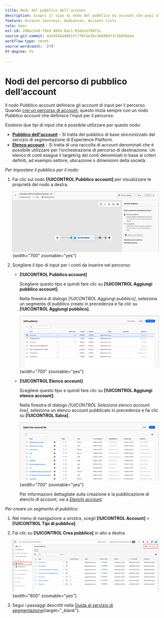 ```yaml
---
title: Nodi del pubblico dell’account
description: Scopri il tipo di nodo del pubblico di account che puoi utilizzare per definire l’input per i percorsi di account in Journey Optimizer B2B edition.
feature: Account Journeys, Audiences, Account Lists
role: User
exl-id: 288ac5a8-79ed-4654-8ac1-83da2af04f2c
source-git-commit: 4a54548ad061fc778fae3bc4b8499f3716850e4a
workflow-type: tm+mt
source-wordcount: '279'
ht-degree: 5%

---
```


# Nodi del percorso di pubblico dell’account

Il nodo Pubblico account definisce gli account di input per il percorso. Quando [crei un percorso di account](./journey-overview.md#create-an-account-journey), questo inizia sempre con un nodo _Pubblico account_ che definisce l&#39;input per il percorso.

Esistono due tipi di input che è possibile utilizzare per questo nodo:

* **[Pubblico dell&#39;account](../audiences/account-audience-overview.md)** - Si tratta del pubblico di base sincronizzato dal servizio di segmentazione di Experience Platform.
* **[Elenco account](../accounts/account-lists.md)** - Si tratta di una raccolta di account denominati che è possibile utilizzare per l&#39;orchestrazione di percorso di destinazione. Un elenco di conti esegue il targeting dei conti denominati in base ai criteri definiti, ad esempio settore, ubicazione o dimensioni della società.

_Per impostare il pubblico per il nodo:_

1. Fai clic sul nodo **[!UICONTROL Pubblico account]** per visualizzare le proprietà del nodo a destra.

   ![Nodo pubblico account](./assets/account-journey-account-audience-node.png){width="700" zoomable="yes"}

1. Scegliere il tipo di input per i conti da inserire nel percorso:

   * **[!UICONTROL Pubblico account]**

     Scegliere questo tipo e quindi fare clic su **[!UICONTROL Aggiungi pubblico account]**.

     Nella finestra di dialogo _[!UICONTROL Aggiungi pubblico]_, seleziona un segmento di pubblico creato in precedenza e fai clic su **[!UICONTROL Aggiungi pubblico]**.

     ![Selezionare un segmento di pubblico per il nodo](./assets/node-audience-add-dialog.png){width="700" zoomable="yes"}

   * **[!UICONTROL Elenco account]**

     Scegliere questo tipo e quindi fare clic su **[!UICONTROL Aggiungi elenco account]**.

     Nella finestra di dialogo _[!UICONTROL Seleziona elenco account live]_, seleziona un elenco account pubblicato in precedenza e fai clic su **[!UICONTROL Salva]**.

     ![Seleziona un elenco di account live per il nodo](./assets/account-journey-account-audience-select-account-list.png){width="700" zoomable="yes"}

     Per informazioni dettagliate sulla creazione e la pubblicazione di elenchi di account, vai a [Elenchi account](../accounts/account-lists.md).

_Per creare un segmento di pubblico:_

1. Nel menu di navigazione a sinistra, scegli **[!UICONTROL Account]** > **[!UICONTROL Tipi di pubblico]**.

1. Fai clic su **[!UICONTROL Crea pubblico]** in alto a destra.

   ![Crea un segmento di pubblico](./assets/audiences-list-create.png){width="800" zoomable="yes"}

1. Segui i passaggi descritti nella [Guida al servizio di segmentazione](https://experienceleague.adobe.com/en/docs/experience-platform/segmentation/ui/account-audiences){target="_blank"}.
